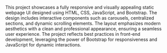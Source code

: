 This project showcases a fully responsive and visually appealing static webpage UI designed using HTML, CSS, JavaScript, and Bootstrap. The design includes interactive components such as carousels, centralized sections, and dynamic scrolling elements. The layout emphasizes modern aesthetics with a clean and professional appearance, ensuring a seamless user experience. The project reflects best practices in front-end development, leveraging the power of Bootstrap for responsiveness and JavaScript for dynamic interactions.
